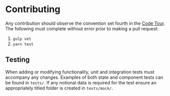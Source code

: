 # Contributing
Any contribution should observe the convention set fourth in the [Code Tour](code_tour.md).
The following must complete without error prior to making a pull request:

1. `gulp vet`
2. `yarn test`

## Testing
When adding or modifying functionality, unit and integration tests must accompany any changes.
Examples of both state and component tests can be found in `tests/`.
If any notional data is required for the test ensure an appropriately titled folder is created in `tests/mock/`.
